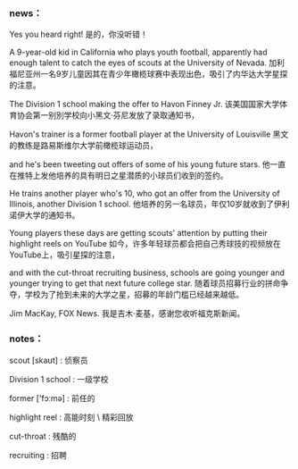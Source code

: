 ### news：

Yes you heard right! 是的，你没听错！

A 9-year-old kid in California who plays youth football, apparently had enough talent to catch the eyes of scouts at the University of Nevada. 加利福尼亚州一名9岁儿童因其在青少年橄榄球赛中表现出色，吸引了内华达大学星探的注意。

The Division 1 school making the offer to Havon Finney Jr. 该美国国家大学体育协会第一别別学校向小黑文·芬尼发放了录取通知书，

Havon's trainer is a former football player at the University of Louisville 黑文的教练是路易斯维尔大学前橄榄球运动员，

and he's been tweeting out offers of some of his young future stars. 他一直在推特上发他培养的具有明日之星潜质的小球员们收到的签约。

He trains another player who's 10, who got an offer from the University of Illinois, another Division 1 school. 他培养的另一名球员，年仅10岁就收到了伊利诺伊大学的通知书。

Young players these days are getting scouts' attention by putting their highlight reels on YouTube 如今，许多年轻球员都会把自己秀球技的视频放在YouTube上，吸引星探的注意，

and with the cut-throat recruiting business, schools are going younger and younger trying to get that next future college star. 随着球员招募行业的拼命争夺，学校为了抢到未来的大学之星，招募的年龄门槛已经越来越低。

Jim MacKay, FOX News. 我是吉木·麦基，感谢您收听福克斯新闻。

### notes：

scout [skaʊt] :  侦察员

Division 1 school : 一级学校

former ['fɔːmə]  :  前任的

highlight reel  : 高能时刻 \ 精彩回放

cut-throat : 残酷的

recruiting : 招聘






